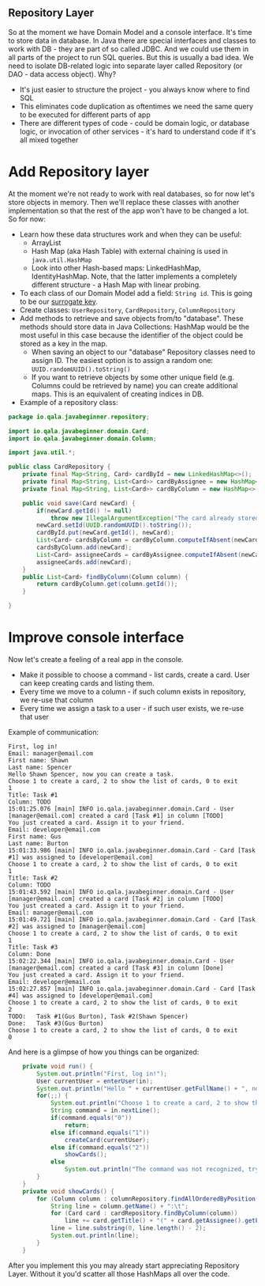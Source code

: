 Repository Layer
---

So at the moment we have Domain Model and a console interface. It's time to store data in database. In Java there
are special interfaces and classes to work with DB - they are part of so called JDBC. And we could use 
them in all parts of the project to run SQL queries. But this is usually a bad idea. We need to isolate 
DB-related logic into separate layer called Repository (or DAO - data access object). Why?

* It's just easier to structure the project - you always know where to find SQL
* This eliminates code duplication as oftentimes we need the same query to be executed for different parts of app
* There are different types of code - could be domain logic, or database logic, or invocation of other services - 
it's hard to understand code if it's all mixed together

# Add Repository layer

At the moment we're not ready to work with real databases, so for now let's store objects in memory. Then we'll
replace these classes with another implementation so that the rest of the app won't have to be changed a lot. So
for now:  

* Learn how these data structures work and when they can be useful:
   * ArrayList 
   * Hash Map (aka Hash Table) with external chaining is used in `java.util.HashMap`
   * Look into other Hash-based maps: LinkedHashMap, IdentityHashMap. Note, that the latter implements a 
   completely different structure - a Hash Map with linear probing.
* To each class of our Domain Model add a field: `String id`. This is going to be our 
[surrogate key](./articles/surrogate-keys.md).
* Create classes: `UserRepository`, `CardRepository`, `ColumnRepository`
* Add methods to retrieve and save objects from/to "database". These methods should store data in Java Collections:
HashMap would be the most useful in this case because the identifier of the object could be stored as a key in the
map.
   * When saving an object to our "database" Repository classes need to assign ID. The easiest option is to
   assign a random one: `UUID.randomUUID().toString()` 
   * If you want to retrieve objects by some other unique field (e.g. Columns could be retrieved by name) you can 
create additional maps. This is an equivalent of creating indices in DB. 
* Example of a repository class:

```java
package io.qala.javabeginner.repository;

import io.qala.javabeginner.domain.Card;
import io.qala.javabeginner.domain.Column;

import java.util.*;

public class CardRepository {
    private final Map<String, Card> cardById = new LinkedHashMap<>();
    private final Map<String, List<Card>> cardByAssignee = new HashMap<>();
    private final Map<String, List<Card>> cardByColumn = new HashMap<>();

    public void save(Card newCard) {
        if(newCard.getId() != null)
            throw new IllegalArgumentException("The card already stored in DB: " + newCard.getId());
        newCard.setId(UUID.randomUUID().toString());
        cardById.put(newCard.getId(), newCard);
        List<Card> cardsByColumn = cardByColumn.computeIfAbsent(newCard.getColumn().getId(), (c) -> new ArrayList<>());
        cardsByColumn.add(newCard);
        List<Card> assigneeCards = cardByAssignee.computeIfAbsent(newCard.getAssignee().getId(), (c) -> new ArrayList<>());
        assigneeCards.add(newCard);
    }
    public List<Card> findByColumn(Column column) {
        return cardByColumn.get(column.getId());
    }

}

``` 

# Improve console interface

Now let's create a feeling of a real app in the console. 

* Make it possible to choose a command - list cards, create a card. User can keep creating cards and listing
them. 
* Every time we move to a column - if such column exists in repository, we re-use that column
* Every time we assign a task to a user - if such user exists, we re-use that user

Example of communication:

```
First, log in!
Email: manager@email.com
First name: Shawn
Last name: Spencer
Hello Shawn Spencer, now you can create a task.
Choose 1 to create a card, 2 to show the list of cards, 0 to exit
1
Title: Task #1
Column: TODO
15:01:25.076 [main] INFO io.qala.javabeginner.domain.Card - User [manager@email.com] created a card [Task #1] in column [TODO]
You just created a card. Assign it to your friend.
Email: developer@email.com
First name: Gus
Last name: Burton
15:01:33.986 [main] INFO io.qala.javabeginner.domain.Card - Card [Task #1] was assigned to [developer@email.com]
Choose 1 to create a card, 2 to show the list of cards, 0 to exit
1
Title: Task #2
Column: TODO
15:01:43.592 [main] INFO io.qala.javabeginner.domain.Card - User [manager@email.com] created a card [Task #2] in column [TODO]
You just created a card. Assign it to your friend.
Email: manager@email.com
15:01:49.721 [main] INFO io.qala.javabeginner.domain.Card - Card [Task #2] was assigned to [manager@email.com]
Choose 1 to create a card, 2 to show the list of cards, 0 to exit
1
Title: Task #3
Column: Done
15:02:22.344 [main] INFO io.qala.javabeginner.domain.Card - User [manager@email.com] created a card [Task #3] in column [Done]
You just created a card. Assign it to your friend.
Email: developer@email.com
15:02:27.857 [main] INFO io.qala.javabeginner.domain.Card - Card [Task #4] was assigned to [developer@email.com]
Choose 1 to create a card, 2 to show the list of cards, 0 to exit
2
TODO:	Task #1(Gus Burton), Task #2(Shawn Spencer)
Done:	Task #3(Gus Burton)
Choose 1 to create a card, 2 to show the list of cards, 0 to exit
0
``` 

And here is a glimpse of how you things can be organized:

```java
    private void run() {
        System.out.println("First, log in!");
        User currentUser = enterUser(in);
        System.out.println("Hello " + currentUser.getFullName() + ", now you can create a task.");
        for(;;) {
            System.out.println("Choose 1 to create a card, 2 to show the list of cards, 0 to exit");
            String command = in.nextLine();
            if(command.equals("0"))
                return;
            else if(command.equals("1"))
                createCard(currentUser);
            else if(command.equals("2"))
                showCards();
            else
                System.out.println("The command was not recognized, try again");
        }
    }
    private void showCards() {
        for (Column column : columnRepository.findAllOrderedByPosition()) {
            String line = column.getName() + ":\t";
            for (Card card : cardRepository.findByColumn(column))
                line += card.getTitle() + "(" + card.getAssignee().getFullName() + "), ";
            line = line.substring(0, line.length() - 2);
            System.out.println(line);
        }
    }
```

After you implement this you may already start appreciating Repository Layer. Without it you'd scatter all those
HashMaps all over the code.